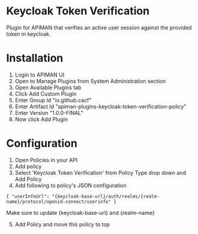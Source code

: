 # Keycloak Token Verification
Plugin for APIMAN that verifies an active user session against the provided token in keycloak.


# Installation
1. Login to APIMAN UI
2. Open to Manage Plugins from System Administration section
3. Open Available Plugins tab 
4. Click Add Custom Plugin
5. Enter Group Id "io.github.cacf"
6. Enter Artifact Id "apiman-plugins-keycloak-token-verification-policy"
7. Enter Version "1.0.0-FINAL"
8. Now click Add Plugin

# Configuration

1. Open Policies in your API
2. Add policy
3. Select 'Keycloak Token Verification' from Policy Type drop down and Add Policy
4. Add following to policy's JSON configuration

`{
"userInfoUrl": "{keycloak-base-url}/auth/realms/{realm-name}/protocol/openid-connect/userinfo"
}`

Make sure to update {keycloak-base-url} and {realm-name}

5. Add Policy and move this policy to top
